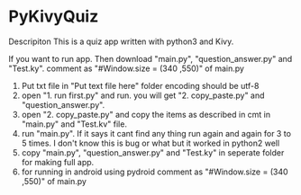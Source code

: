 # PyKivyQuiz

Descripiton
This is a quiz app written with python3 and Kivy.

If you want to run app. Then download "main.py", "question_answer.py" and "Test.ky".
	comment as "#Window.size = (340 ,550)" of main.py


1. Put txt file in "Put text file here" folder encoding should be utf-8
2. open "1. run first.py" and run.
	you will get "2. copy_paste.py" and "question_answer.py".
3. open "2. copy_paste.py" and copy the items as described in cmt in "main.py" and "Test.kv" file.
4. run "main.py". If it says it cant find any thing run again and again for 3 to 5 times.
	I don't know this is bug or what but it worked in python2 well
5. copy "main.py", "question_answer.py" and "Test.ky" in seperate folder for making full app.
6. for running in android using pydroid comment as "#Window.size = (340 ,550)" of main.py
